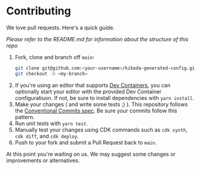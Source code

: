 # Contributing

We love pull requests. Here's a quick guide.

_Please refer to the README.md for information about the structure of this repo_

1. Fork, clone and branch off `main`:
    ```bash
    git clone git@github.com:<your-username>/kikoda-generated-config.git
    git checkout -b <my-branch>
    ```
2. If you're using an editor that supports [Dev Containers](https://devcontainers.github.io), you can optionally start your editor with the provided Dev Container configuratiuon. If not, be sure to install dependencies with `yarn install`.
3. Make your changes ( and write some tests ;) ). This repository follows the [Conventional Commits spec](https://www.conventionalcommits.org/en/v1.0.0/). Be sure your commits follow this pattern.
4. Run unit tests with `yarn test`.
5. Manually test your changes using CDK commands such as `cdk synth`, `cdk diff`, and `cdk deploy`.
6. Push to your fork and submit a Pull Request back to `main`.

At this point you're waiting on us. We may suggest some changes or improvements or alternatives.